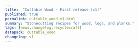 ```yaml
---
title:  "Cuttable Wood - First release (v1)"
published: true
permalink: cuttable_wood_v1.html
summary: "Stonecutting recipes for wood, logs, and planks."
tags: [news,changelog,recyclecraft]
datapack: cuttable_wood
changelog: v1
---
```

